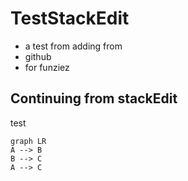# TestStackEdit

- a test from adding from
- github
- for funziez

## Continuing from stackEdit
test

```mermaid
graph LR
A --> B
B --> C
A --> C
```

<!--stackedit_data:
eyJoaXN0b3J5IjpbMTY5Nzg1MTY1Nl19
-->